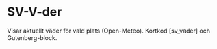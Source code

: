 # SV-V-der
Visar aktuellt väder för vald plats (Open-Meteo). Kortkod [sv_vader] och Gutenberg-block.
